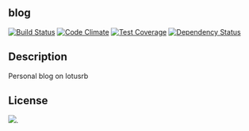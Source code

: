 ## blog

[![Build Status](https://travis-ci.org/constXife/blog.svg?branch=master)](https://travis-ci.org/constXife/blog)
[![Code Climate](https://codeclimate.com/github/constXife/blog/badges/gpa.svg)](https://codeclimate.com/github/constXife/blog)
[![Test Coverage](https://codeclimate.com/github/constXife/blog/badges/coverage.svg)](https://codeclimate.com/github/constXife/blog/coverage)
[![Dependency Status](https://gemnasium.com/constXife/blog.svg)](https://gemnasium.com/constXife/blog)

## Description

Personal blog on lotusrb

## License

[<img src="http://i.creativecommons.org/p/zero/1.0/88x31.png">](http://creativecommons.org/publicdomain/zero/1.0/).

